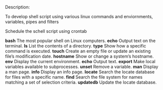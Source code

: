 Description:

To develop shell script using various linux commands and enviornments, variables, pipes and filters

Schedule the schell script using crontab



**bash**
The most popular shell on Linux computers.
**echo**
Output text on the terminal.
**ls**
List the contents of a directory.
**type**
Show how a specific command is executed.
**touch**
Create an empty file or update an existing file’s modification date.
**hostname**
Show or change a system’s hostname.
**env**
Display the current environment.
**echo**
Output text.
**export**
Make local variables available to subprocesses.
**unset**
Remove a variable.
**man**
Display a man page.
**info**
Display an info page.
**locate**
Search the locate database for files with a specific name.
**find**
Search the file system for names matching a set of selection criteria.
**updatedb**
Update the locate database.
